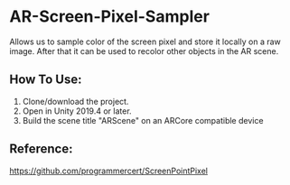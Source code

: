 # AR-Screen-Pixel-Sampler
Allows us to sample color of the screen pixel and store it locally on a raw image. After that it can be used to recolor other objects in the AR scene. 

## How To Use:
1. Clone/download the project.
2. Open in Unity 2019.4 or later.
3. Build the scene title "ARScene" on an ARCore compatible device 

## Reference:
https://github.com/programmercert/ScreenPointPixel
